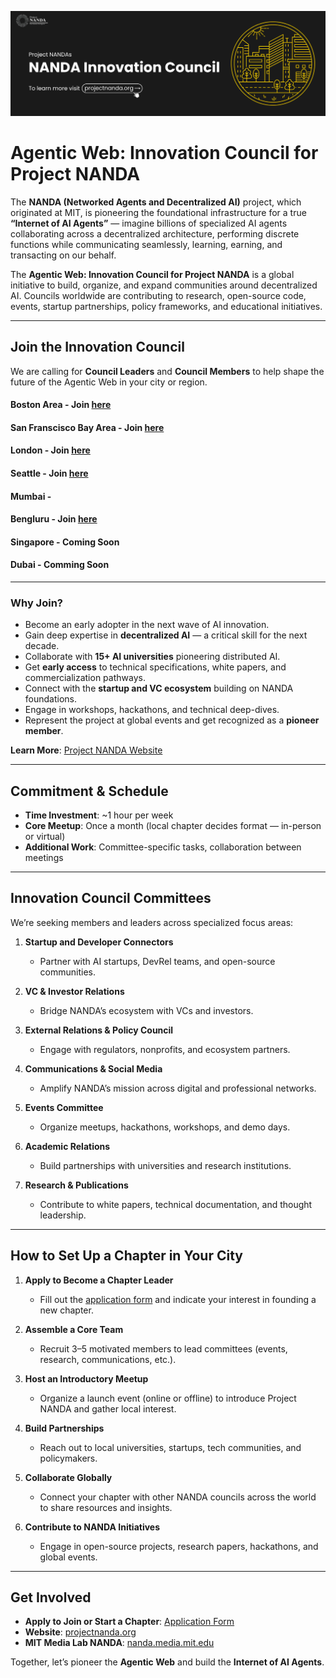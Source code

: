 ![Project NANDA Banner](banner.png)

# Agentic Web: Innovation Council for Project NANDA

The **NANDA (Networked Agents and Decentralized AI)** project, which originated at MIT, is pioneering the foundational infrastructure for a true **“Internet of AI Agents”** — imagine billions of specialized AI agents collaborating across a decentralized architecture, performing discrete functions while communicating seamlessly, learning, earning, and transacting on our behalf.

The **Agentic Web: Innovation Council for Project NANDA** is a global initiative to build, organize, and expand communities around decentralized AI. Councils worldwide are contributing to research, open-source code, events, startup partnerships, policy frameworks, and educational initiatives.

---

## Join the Innovation Council

We are calling for **Council Leaders** and **Council Members** to help shape the future of the Agentic Web in your city or region.  

   #### Boston Area - Join [here](https://chat.whatsapp.com/GXWhSLgq1El3Ab0FX72FYr)
   #### San Franscisco Bay Area - Join [here](https://chat.whatsapp.com/KmytCNfs1QD5Fcjeo8qFdy) 
   #### London - Join [here](https://chat.whatsapp.com/GN5o8mtfqIUJ2HDmhlywFC)
   #### Seattle - Join [here](https://chat.whatsapp.com/BshTe7McTJgAaoTsm5TtwO)
   #### Mumbai -
   #### Bengluru - Join  [here](https://chat.whatsapp.com/F4FgELgoRqjFdX8XvDn9h2)
   #### Singapore - Coming Soon
   #### Dubai - Comming Soon

---

### Why Join?
- Become an early adopter in the next wave of AI innovation.  
- Gain deep expertise in **decentralized AI** — a critical skill for the next decade.  
- Collaborate with **15+ AI universities** pioneering distributed AI.  
- Get **early access** to technical specifications, white papers, and commercialization pathways.  
- Connect with the **startup and VC ecosystem** building on NANDA foundations.  
- Engage in workshops, hackathons, and technical deep-dives.  
- Represent the project at global events and get recognized as a **pioneer member**.  

**Learn More**: [Project NANDA Website](https://projectnanda.org) 

---

## Commitment & Schedule

- **Time Investment**: ~1 hour per week  
- **Core Meetup**: Once a month (local chapter decides format — in-person or virtual)  
- **Additional Work**: Committee-specific tasks, collaboration between meetings  

---

## Innovation Council Committees

We’re seeking members and leaders across specialized focus areas:  

1. **Startup and Developer Connectors**  
   - Partner with AI startups, DevRel teams, and open-source communities.  

2. **VC & Investor Relations**  
   - Bridge NANDA’s ecosystem with VCs and investors.  

3. **External Relations & Policy Council**  
   - Engage with regulators, nonprofits, and ecosystem partners.  

4. **Communications & Social Media**  
   - Amplify NANDA’s mission across digital and professional networks.  

5. **Events Committee**  
   - Organize meetups, hackathons, workshops, and demo days.  

6. **Academic Relations**  
   - Build partnerships with universities and research institutions.  

7. **Research & Publications**  
   - Contribute to white papers, technical documentation, and thought leadership.  

---

## How to Set Up a Chapter in Your City

1. **Apply to Become a Chapter Leader**  
   - Fill out the [application form](https://forms.gle/Pc44vX1Nd9fXiWA99) and indicate your interest in founding a new chapter.  

2. **Assemble a Core Team**  
   - Recruit 3–5 motivated members to lead committees (events, research, communications, etc.).  

3. **Host an Introductory Meetup**  
   - Organize a launch event (online or offline) to introduce Project NANDA and gather local interest.  

4. **Build Partnerships**  
   - Reach out to local universities, startups, tech communities, and policymakers.  

5. **Collaborate Globally**  
   - Connect your chapter with other NANDA councils across the world to share resources and insights.  

6. **Contribute to NANDA Initiatives**  
   - Engage in open-source projects, research papers, hackathons, and global events.  

---

## Get Involved

- **Apply to Join or Start a Chapter**: [Application Form](https://forms.gle/Pc44vX1Nd9fXiWA99)  
- **Website**: [projectnanda.org](https://projectnanda.org)  
- **MIT Media Lab NANDA**: [nanda.media.mit.edu](https://nanda.media.mit.edu/)  

Together, let’s pioneer the **Agentic Web** and build the **Internet of AI Agents**.  
